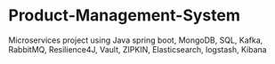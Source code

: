 # Product-Management-System
Microservices project using Java spring boot, MongoDB, SQL, Kafka, RabbitMQ, Resilience4J, Vault, ZIPKIN, Elasticsearch, logstash, Kibana

